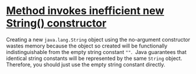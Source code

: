 # [Method invokes inefficient new String() constructor](https://spotbugs.readthedocs.io/en/latest/bugDescriptions.html#DM_STRING_VOID_CTOR)

 Creating a new `java.lang.String` object using the
  no-argument constructor wastes memory because the object so created will
  be functionally indistinguishable from the empty string constant
  `""`.  Java guarantees that identical string constants
  will be represented by the same `String` object.  Therefore,
  you should just use the empty string constant directly.